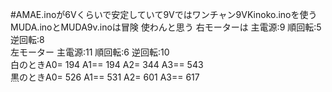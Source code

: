 #AMAE.inoが6Vくらいで安定していて9Vではワンチャン9VKinoko.inoを使う  
MUDA.inoとMUDA9v.inoは冒険 使わんと思う
右モーターは 主電源:9 順回転:5 逆回転:8  
左モーター 主電源:11 順回転:6 逆回転:10  
白のときA0= 194 A1== 194 A2= 344 A3== 543  
黒のときA0= 526 A1== 531 A2= 601 A3== 617